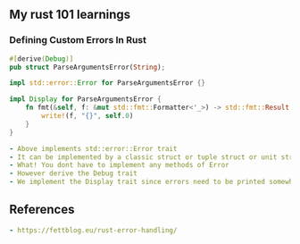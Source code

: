 ## My rust 101 learnings

### Defining Custom Errors In Rust
```rust
#[derive(Debug)]
pub struct ParseArgumentsError(String);

impl std::error::Error for ParseArgumentsError {}

impl Display for ParseArgumentsError {
    fn fmt(&self, f: &mut std::fmt::Formatter<'_>) -> std::fmt::Result {
        write!(f, "{}", self.0)
    }
}
```

```yaml
- Above implements std::error::Error trait
- It can be implemented by a classic struct or tuple struct or unit struct
- What! You dont have to implement any methods of Error
- However derive the Debug trait
- We implement the Display trait since errors need to be printed somewhere
```

## References
```yaml
- https://fettblog.eu/rust-error-handling/
```
